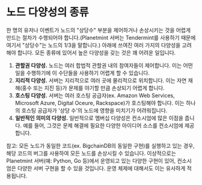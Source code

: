 <!---
Copyright © 2020 Interplanetary Database Association e.V.,
Planetmint and IPDB software contributors.
SPDX-License-Identifier: (Apache-2.0 AND CC-BY-4.0)
Code is Apache-2.0 and docs are CC-BY-4.0
--->

# 노드 다양성의 종류


한 명의 유저나 이벤트가 노드의 "상당수" 부분을 제어하거나 손상시키는 것을 어렵게 만드는 절차가 수행되어야 합니다.(Planetmint 서버는 Tendermint를 사용하기 때문에 여기서 "상당수"는 노드의 1/3을 말합니다.) 아래에 쓰여진 여러 가지의 다양성을 고려해야 합니다. 모든 종류에 있어서 높은 다양성을 갖는 것은 꽤 어려운 일입니다.

1. **관할권 다양성.** 노드는 여러 합법적 관할권 내의 참여자들이 제어합니다. 이는 어떤 일을 수행하기에 이 수단들을 사용하기 어렵게 할 수 있습니다.
1. **지리적 다양성.** 서버는 지리적으로 여러 곳에 물리적으로 위치합니다. 이는 자연 재해(홍수 또는 지진 등)가 문제를 야기할 만큼 손상되기 어렵게 합니다.
1. **호스팅 다양성.** 서버는 여러 호스팅 공급자(ex. Amazon Web Services, Microsoft Azure, Digital Oceure, Rackspace)가 호스팅해야 합니다. 이는 하나의 호스팅 공급자가 '상당 수'의 노드에 영향을 미치기가 어려워집니다.
1. **일반적인 의미의 다양성.** 일반적으로 멤버십 다양성은 컨소시엄에 많은 이점을 줍니다. 예를 들어, 그것은 문제 해결에 필요한 다양한 아이디어 소스를 컨소시엄에 제공합니다.

참고: 모든 노드가 동일한 코드(ex. BigchainDB의 동일한 구현)를 실행하고 있는 경우, 해당 코드의 버그를 사용하여 모든 노드를 손상시킬 수 있습니다. 이상적으로는 Planetmint 서버(예: Python, Go 등)에서 운영되고 있는 다양한 구현이 있어, 컨소시엄은 다양한 서버 구현을 할 수 있을 것입니다. 운영 체제에 대해서도 이는 유사하게 적용됩니다.
